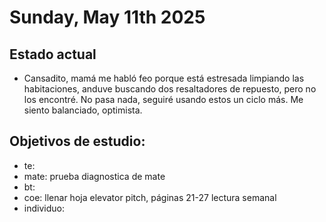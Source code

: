 # Sunday, May 11th 2025

## Estado actual

- Cansadito, mamá me habló feo porque está estresada limpiando las habitaciones, anduve buscando dos resaltadores de repuesto, pero no los encontré. No pasa nada, seguiré usando estos un ciclo más. Me siento balanciado, optimista.
## Objetivos de estudio:
- te:
- mate: prueba diagnostica de mate
- bt:
- coe: llenar hoja elevator pitch, páginas 21-27 lectura semanal
- individuo:


